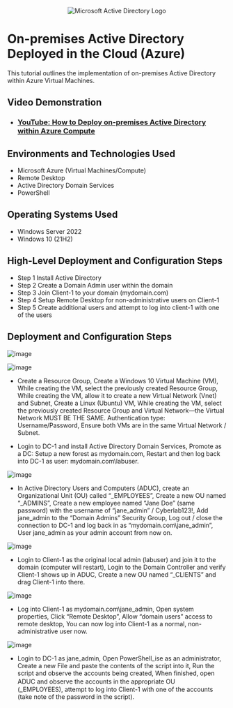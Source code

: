 <p align="center">
<img src="https://i.imgur.com/pU5A58S.png" alt="Microsoft Active Directory Logo"/>
</p>

<h1>On-premises Active Directory Deployed in the Cloud (Azure)</h1>
This tutorial outlines the implementation of on-premises Active Directory within Azure Virtual Machines.<br />


<h2>Video Demonstration</h2>

- ### [YouTube: How to Deploy on-premises Active Directory within Azure Compute](https://www.youtube.com)

<h2>Environments and Technologies Used</h2>

- Microsoft Azure (Virtual Machines/Compute)
- Remote Desktop
- Active Directory Domain Services
- PowerShell

<h2>Operating Systems Used </h2>

- Windows Server 2022
- Windows 10 (21H2)

<h2>High-Level Deployment and Configuration Steps</h2>

- Step 1 Install Active Directory
- Step 2 Create a Domain Admin user within the domain
- Step 3 Join Client-1 to your domain (mydomain.com)
- Step 4 Setup Remote Desktop for non-administrative users on Client-1
- Step 5 Create additional users and attempt to log into client-1 with one of the users

<h2>Deployment and Configuration Steps</h2>

![image](https://github.com/user-attachments/assets/e75156b5-997d-4991-9cbc-9b11794fa6e1)


![image](https://github.com/user-attachments/assets/8d9f54ca-b547-4b83-a6c5-3e2996cddab5)

- Create a Resource Group,
Create a Windows 10 Virtual Machine (VM),
While creating the VM, select the previously created Resource Group,
While creating the VM, allow it to create a new Virtual Network (Vnet) and Subnet,
Create a Linux (Ubuntu) VM,
While creating the VM, select the previously created Resource Group and Virtual Network—the Virtual Network MUST BE THE SAME.
Authentication type: Username/Password,
Ensure both VMs are in the same Virtual Network / Subnet.


- Login to DC-1 and install Active Directory Domain Services,
Promote as a DC: Setup a new forest as mydomain.com,
Restart and then log back into DC-1 as user: mydomain.com\labuser.

![image](https://github.com/user-attachments/assets/da928e3f-0c05-46e8-8def-c570998ea512)


- In Active Directory Users and Computers (ADUC), create an Organizational Unit (OU) called “_EMPLOYEES”,
Create a new OU named “_ADMINS”,
Create a new employee named “Jane Doe” (same password) with the username of “jane_admin” / Cyberlab123!,
Add jane_admin to the “Domain Admins” Security Group,
Log out / close the connection to DC-1 and log back in as “mydomain.com\jane_admin”,
User jane_admin as your admin account from now on.

![image](https://github.com/user-attachments/assets/990d7fd4-b5bb-47b4-bf82-1ea6ae3e0452)


- Login to Client-1 as the original local admin (labuser) and join it to the domain (computer will restart),
Login to the Domain Controller and verify Client-1 shows up in ADUC,
Create a new OU named “_CLIENTS” and drag Client-1 into there.

![image](https://github.com/user-attachments/assets/311b2032-cc06-4ef4-9fbf-b3f77cf0a23d)


- Log into Client-1 as mydomain.com\jane_admin,
Open system properties,
Click “Remote Desktop”,
Allow “domain users” access to remote desktop,
You can now log into Client-1 as a normal, non-administrative user now.


![image](https://github.com/user-attachments/assets/d059b717-d0e8-44bd-9ce0-75e6e7ee42dc)


- Login to DC-1 as jane_admin,
Open PowerShell_ise as an administrator,
Create a new File and paste the contents of the script into it,
Run the script and observe the accounts being created,
When finished, open ADUC and observe the accounts in the appropriate OU　(_EMPLOYEES),
attempt to log into Client-1 with one of the accounts (take note of the password in the script).
